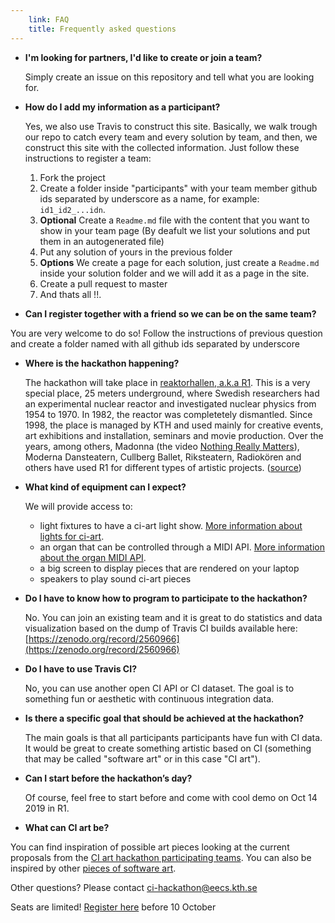 ```yaml
---
    link: FAQ
    title: Frequently asked questions
---
```


- **I'm looking for partners, I'd like to create or join a team?**

  Simply create an issue on this repository and tell what you are looking for.

- **How do I add my information as a participant?**

   Yes, we also use Travis to construct this site. Basically, we walk trough our repo to catch every team and every solution by team, and then, we construct this site with the collected information. Just follow these instructions to register a team:
   1. Fork the project
   2. Create a folder inside "participants" with your team member github ids separated by underscore as a name, for example: ```id1_id2_...idn```.
   4. **Optional** Create a ```Readme.md``` file with the content that you want to show in your team page (By deafult we list your solutions and put them in an autogenerated file)
   3. Put any solution of yours in the previous folder
   5. **Options** We create a page for each solution, just create a ```Readme.md``` inside your solution folder and we will add it as a page in the site.
   6. Create a pull request to master
   7. And thats all !!.
   
- **Can I register together with a friend so we can be  on the same team?**   
   
You are very welcome to do so! Follow the instructions of previous question and create a folder named with all github ids separated by underscore

- **Where is the hackathon happening?**

  The hackathon will take place in [reaktorhallen, a.k.a R1](https://www.r1.kth.se/). This is a very special place, 25 meters underground, where Swedish researchers had an experimental nuclear reactor and investigated nuclear physics from 1954 to 1970. In 1982, the reactor was completetely dismantled. Since 1998, the place is managed by KTH and used mainly for creative events, art exhibitions and installation, seminars and movie production. Over the years, among others, Madonna (the video [Nothing Really Matters](https://www.youtube.com/watch?v=cAVx9RKaLPU)), Moderna Dansteatern, Cullberg Ballet, Riksteatern, Radiokören and others have used R1 for different types of artistic projects. ([source](https://openhousestockholm.se/objekt/reaktorhallen-r1-2/))
  
- **What kind of equipment can I expect?**

    We will provide access to:

   - light fixtures to have a ci-art light show. [More information about lights for ci-art](https://kth.github.io/ci-hackathon/lights.html).
   - an organ that can be controlled through a MIDI API. [More information about the organ MIDI API]().
   - a big screen to display pieces that are rendered on your laptop
   - speakers to play sound ci-art pieces
   
- **Do I have to know how to program to participate to the hackathon?**

    No. You can join an existing team and it is great to do statistics and data visualization based on the dump of Travis CI builds available here: [https://zenodo.org/record/2560966](https://zenodo.org/record/2560966)
    
- **Do I have to use Travis CI?**

    No, you can use another open CI API or CI dataset. The goal is to something fun or aesthetic with continuous integration data.  

- **Is there a specific goal that should be achieved at the hackathon?**

    The main goals is that all participants participants have fun with CI data. It would be great to create something artistic based on CI (something that may be called "software art" or in this case "CI art").


- **Can I start before the hackathon’s day?**

    Of course, feel free to start before and come with cool demo on Oct 14 2019 in R1.
    
- **What can CI art be?**

You can find inspiration of possible art pieces looking at the current proposals from the [CI art hackathon participating teams](https://kth.github.io/ci-hackathon/#participants).
You can also be inspired by other [pieces of software art](https://kth.github.io/ci-hackathon/inspiration.html).

Other questions? Please contact ci-hackathon@eecs.kth.se

Seats are limited! [Register here](https://www.castor.kth.se/event/kth-continuous-integration-art-hackathon/) before 10 October

